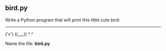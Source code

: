 ## bird.py

Write a Python program that will print this little cute bird:

  ___
 ('v')
((___))
 ^   ^

Name the file: **bird.py**
